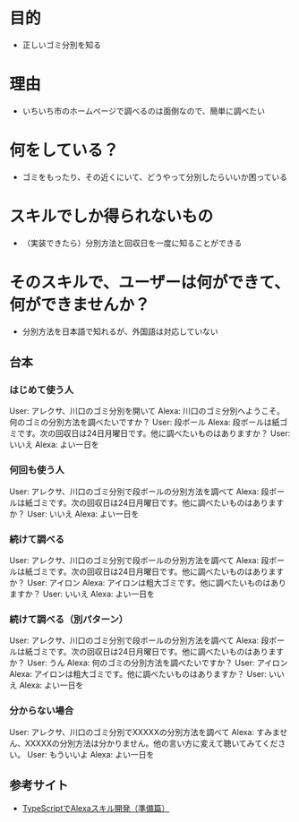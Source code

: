 # 目的
 - 正しいゴミ分別を知る

# 理由
 - いちいち市のホームページで調べるのは面倒なので、簡単に調べたい

# 何をしている？
 - ゴミをもったり、その近くにいて、どうやって分別したらいいか困っている

# スキルでしか得られないもの
 - （実装できたら）分別方法と回収日を一度に知ることができる

# そのスキルで、ユーザーは何ができて、何ができませんか？
 - 分別方法を日本語で知れるが、外国語は対応していない

## 台本
### はじめて使う人
User: アレクサ、川口のゴミ分別を開いて
Alexa: 川口のゴミ分別へようこそ。何のゴミの分別方法を調べたいですか？
User: 段ボール
Alexa: 段ボールは紙ゴミです。次の回収日は24日月曜日です。他に調べたいものはありますか？
User: いいえ
Alexa: よい一日を

### 何回も使う人
User: アレクサ、川口のゴミ分別で段ボールの分別方法を調べて
Alexa: 段ボールは紙ゴミです。次の回収日は24日月曜日です。他に調べたいものはありますか？
User: いいえ
Alexa: よい一日を

### 続けて調べる
User: アレクサ、川口のゴミ分別で段ボールの分別方法を調べて
Alexa: 段ボールは紙ゴミです。次の回収日は24日月曜日です。他に調べたいものはありますか？
User: アイロン
Alexa: アイロンは粗大ゴミです。他に調べたいものはありますか？
User: いいえ
Alexa: よい一日を


### 続けて調べる（別パターン）
User: アレクサ、川口のゴミ分別で段ボールの分別方法を調べて
Alexa: 段ボールは紙ゴミです。次の回収日は24日月曜日です。他に調べたいものはありますか？
User: うん
Alexa: 何のゴミの分別方法を調べたいですか？
User: アイロン
Alexa: アイロンは粗大ゴミです。他に調べたいものはありますか？
User: いいえ
Alexa: よい一日を


### 分からない場合
User: アレクサ、川口のゴミ分別でXXXXXの分別方法を調べて
Alexa: すみません、XXXXXの分別方法は分かりません。他の言い方に変えて聴いてみてください。
User: もういいよ
Alexa: よい一日を


## 参考サイト
 - [TypeScriptでAlexaスキル開発（準備篇）](https://techblog.forgevision.com/entry/2018/08/10/120341)